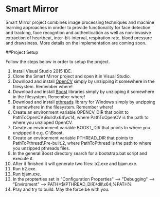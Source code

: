 # Smart Mirror

Smart Mirror project combines image processing techniques and machine learning approaches in onrder to provide functionality for face detection and tracking, face recogntion and authentication as well as non-invasive extraction of heartbeat, inter-bit-interval, respiration rate, blood pressure and drawsiness. More details on the implementation are coming soon. 

##Project Setup

Follow the steps below in order to setup the project.

1. Install Visual Studio 2015 IDE.
2. Clone the Smart Mirror project and open it in Visual Studio.
3. Download and install [OpenCV](https://sourceforge.net/projects/opencvlibrary/?source=top3_dlp_t5) simply by unzipping it somewhere in the filesystem. Remember where!
4. Download and install [Boost](https://sourceforge.net/projects/boost/files/boost/1.60.0/) libraries simply by unzipping it somewhere in the filesystem. Remember where!
5. Download and install [pthreads](ftp://sourceware.org/pub/pthreads-win32/pthreads-w32-2-9-1-release.zip) library for Windows simply by unzipping it somewhere in the filesystem. Remember where!
6. Create an environment variable OPENCV_DIR that point to PathToOpenCV\Build\x64\vc14, where PathToOpenCV is the path to where you unzipped OpenCV.
6. Create an environment variable BOOST_DIR that points to where you unzipped it e.g. C:\Boost.
7. Create an environment variable PTHREAD_DIR that points to PathToPthread\Pre-built.2, where PathToPthread is the path to where you unzipped pthreads files.
8. In the general Boost directory search for a bootstrap.bat script and execute it.
9. After it finished it will generate two files: b2.exe and bjam.exe.
10. Run b2.exe.
11. Run bjam.exe.
12. In the propterties set in "Configuration Properties" --> "Debugging" --> "Enviroment" --> PATH=$(PTHREAD_DIR)\dll\x64;%PATH%
13. Pray and try to build. May the force be with you.
